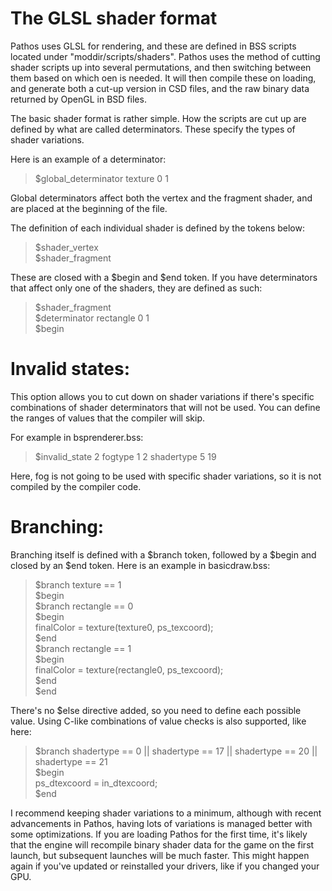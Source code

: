 # The GLSL shader format

Pathos uses GLSL for rendering, and these are defined in BSS
scripts located under "moddir/scripts/shaders". Pathos uses the
method of cutting shader scripts up into several permutations,
and then switching between them based on which oen is needed. It
will then compile these on loading, and generate both a cut-up
version in CSD files, and the raw binary data returned by OpenGL
in BSD files.

The basic shader format is rather simple. How the scripts are cut
up are defined by what are called determinators. These specify the
types of shader variations.

Here is an example of a determinator:
>$global_determinator texture 0 1 <br />

Global determinators affect both the vertex and the fragment shader,
and are placed at the beginning of the file.

The definition of each individual shader is defined by the tokens
below:
>$shader_vertex <br />
>$shader_fragment <br />

These are closed with a $begin and $end token. If you have determinators
that affect only one of the shaders, they are defined as such:
>$shader_fragment <br />
>$determinator rectangle 0 1 <br />
>$begin <br />

# Invalid states:
This option allows you to cut down on shader variations if there's specific
combinations of shader determinators that will not be used. You can define
the ranges of values that the compiler will skip. 

For example in bsprenderer.bss:
>$invalid_state 2 fogtype 1 2 shadertype 5 19 <br />

Here, fog is not going to be used with specific shader variations, so it is
not compiled by the compiler code.

# Branching:
Branching itself is defined with a $branch token, followed by a $begin and
closed by an $end token. Here is an example in basicdraw.bss:

>$branch texture == 1 <br />
>$begin <br />
>	$branch rectangle == 0 <br />
>	$begin <br />
>		finalColor = texture(texture0, ps_texcoord); <br />
>	$end <br />
>	$branch rectangle == 1 <br />
>	$begin <br />
>		finalColor = texture(rectangle0, ps_texcoord); <br />
>	$end <br />
>$end <br />

There's no $else directive added, so you need to define each possible value.
Using C-like combinations of value checks is also supported, like here:

>$branch shadertype == 0 || shadertype == 17 || shadertype == 20 || shadertype == 21 <br />
>$begin <br />
>	ps_dtexcoord = in_dtexcoord; <br />
>$end <br />

I recommend keeping shader variations to a minimum, although with recent
advancements in Pathos, having lots of variations is managed better with some
optimizations.
If you are loading Pathos for the first time, it's likely that the engine will
recompile binary shader data for the game on the first launch, but subsequent
launches will be much faster. This might happen again if you've updated or
reinstalled your drivers, like if you changed your GPU.
